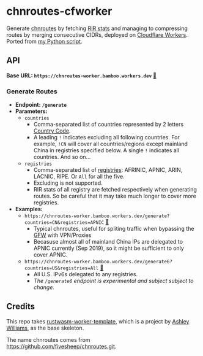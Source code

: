 # chnroutes-cfworker
Generate <abbr title="routes of mainland China">chnroutes</abbr> by fetching [RIR stats](https://www.apnic.net/about-apnic/corporate-documents/documents/resource-guidelines/rir-statistics-exchange-format/) and managing to compressing routes by merging consecutive CIDRs, deployed on [Cloudflare Workers](https://workers.cloudflare.com/). Ported from [my Python script](https://gist.github.com/Gowee/3d06f1b96fbbeaba651604fd49b1458e).

## API
**Base URL: `https://chnroutes-worker.bamboo.workers.dev` [🔗](https://chnroutes-worker.bamboo.workers.dev)**

### Generate Routes
- **Endpoint: `/generate`**
- **Parameters:**
    - `countries`
        - Comma-separated list of countries represented by 2 letters [Country Code](https://en.wikipedia.org/wiki/ISO_3166-1_alpha-2).
        - A leading `!` indicates excluding all following countries. For example, `!CN` will cover all countries/regions except mainland China in registries specified below. A single `!` indicates all countries. And so on...
    - `registries`
        - Comma-separated list of [registries](https://en.wikipedia.org/wiki/Regional_Internet_registry): AFRINIC, APNIC, ARIN, LACNIC, RIPE. Or `All` for all the five. 
        - Excluding is not supported.
        - RIR stats of all registry are fetched respectively when generating routes. So be careful that it may take much longer to cover more registries.
- **Examples:**
    - `https://chnroutes-worker.bamboo.workers.dev/generate?countries=CN&registries=APNIC` [🔗](https://chnroutes-worker.bamboo.workers.dev/generate?countries=CN&registries=APNIC)
        - Typical chnroutes, useful for spliting traffic when bypassing the [GFW](https://en.wikipedia.org/wiki/Great_Firewall) with VPN/Proxies 
        - Becasuse almost all of mainland China IPs are delegated to APNIC currently (Sep 2019), so it might be sufficient to only cover APNIC.
    - `https://chnroutes-worker.bamboo.workers.dev/generate6?countries=US&registries=All` [🔗](https://chnroutes-worker.bamboo.workers.dev/generate?countries=US&registries=All)
        - All U.S. IPv6s delegated to any registries.
        - *The `/generate6` endpoint is experimental and subject subject to change.*



## Credits
This repo takes [rustwasm-worker-template](https://github.com/cloudflare/rustwasm-worker-template), which is a project by [Ashley Williams](https://github.com/ashleygwilliams), as the base skeleton.

The name chnroutes comes from https://github.com/fivesheep/chnroutes.git.